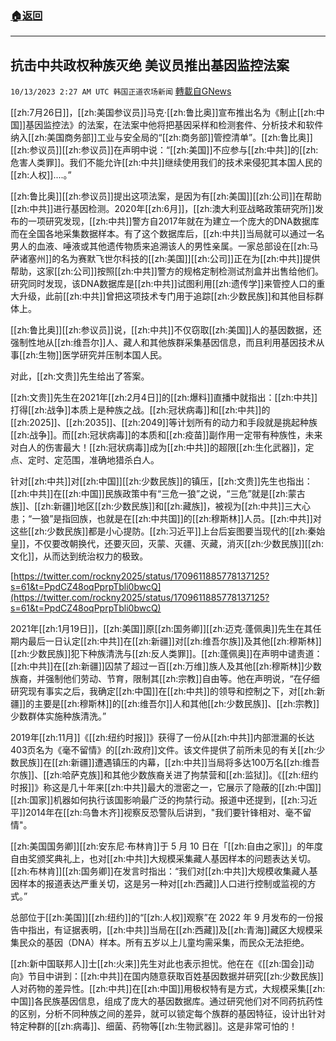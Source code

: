 ###  [:house:返回](README.md)
---


## 抗击中共政权种族灭绝 美议员推出基因监控法案
`10/13/2023 2:27 AM UTC 韩国正道农场新闻` [轉載自GNews](https://gnews.org/articles/1826700)

[[zh:7月26日]]，[[zh:美国参议员]]马克·[[zh:鲁比奥]]宣布推出名为《制止[[zh:中国]]基因监控法》的法案，在法案中他将把基因采样和检测套件、分析技术和软件纳入[[zh:美国商务部]]工业与安全局的“[[zh:商务部]]管控清单”。[[zh:鲁比奥]][[zh:参议员]][[zh:参议员]]在声明中说：“[[zh:美国]]不应参与[[zh:中共]]的[[zh:危害人类罪]]。我们不能允许[[zh:中共]]继续使用我们的技术来侵犯其本国人民的[[zh:人权]]....。”

  

[[zh:鲁比奥]][[zh:参议员]]提出这项法案，是因为有[[zh:美国]][[zh:公司]]在帮助[[zh:中共]]进行基因检测。2020年[[zh:6月]]，[[zh:澳大利亚战略政策研究所]]发布的一项研究发现，[[zh:中共]]警方自2017年就在为建立一个庞大的DNA数据库而在全国各地采集数据样本。有了这个数据库后，[[zh:中共]]当局就可以通过一名男人的血液、唾液或其他遗传物质来追溯该人的男性亲属。一家总部设在[[zh:马萨诸塞州]]的名为赛默飞世尔科技的[[zh:美国]][[zh:公司]]正在为[[zh:中共]]提供帮助，这家[[zh:公司]]按照[[zh:中共]]警方的规格定制检测试剂盒并出售给他们。研究同时发现，该DNA数据库是[[zh:中共]]试图利用[[zh:遗传学]]来管控人口的重大升级，此前[[zh:中共]]曾把这项技术专门用于追踪[[zh:少数民族]]和其他目标群体上。

  

[[zh:鲁比奥]][[zh:参议员]]说，[[zh:中共]]不仅窃取[[zh:美国]]人的基因数据，还强制性地从[[zh:维吾尔]]人、藏人和其他族群采集基因信息，而且利用基因技术从事[[zh:生物]]医学研究并压制本国人民。

对此，[[zh:文贵]]先生给出了答案。

[[zh:文贵]]先生在2021年[[zh:2月4日]]的[[zh:爆料]]直播中就指出：[[zh:中共]]打得[[zh:战争]]本质上是种族之战。[[zh:冠状病毒]]和[[zh:中共]]的[[zh:2025]]、[[zh:2035]]、[[zh:2049]]等计划所有的动力和手段就是挑起种族[[zh:战争]]。而[[zh:冠状病毒]]的本质和[[zh:疫苗]]副作用一定带有种族性，未来对白人的伤害最大！[[zh:冠状病毒]]成为[[zh:中共]]的超限[[zh:生化武器]]，定点、定时、定范围，准确地猎杀白人。

针对[[zh:中共]]对[[zh:中国]][[zh:少数民族]]的镇压，[[zh:文贵]]先生也指出：[[zh:中共]]在[[zh:中国]]民族政策中有“三危一狼”之说，“三危”就是[[zh:蒙古族]]、[[zh:新疆]]地区[[zh:少数民族]]和[[zh:藏族]]，被视为[[zh:中共]]三大心患；“一狼”是指回族，也就是在[[zh:中共国]]的[[zh:穆斯林]]人员。[[zh:中共]]对这些[[zh:少数民族]]都是小心提防。[[zh:习近平]]上台后妄图要当现代的[[zh:秦始皇]]，不仅要改朝换代，还要灭回，灭蒙、灭疆、灭藏，消灭[[zh:少数民族]][[zh:文化]]，从而达到统治权力的极致。

[https://twitter.com/rockny2025/status/1709611885778137125?s=61&t=PpdCZ48oqPprpTbli0bwcQ](https://twitter.com/rockny2025/status/1709611885778137125?s=61&t=PpdCZ48oqPprpTbli0bwcQ)

  

2021年[[zh:1月19日]]，[[zh:美国]]原[[zh:国务卿]][[zh:迈克·蓬佩奥]]先生在其任期内最后一日认定[[zh:中共]]在[[zh:新疆]]对[[zh:维吾尔族]]及其他[[zh:穆斯林]][[zh:少数民族]]犯下种族清洗与[[zh:反人类罪]]。[[zh:蓬佩奥]]在声明中谴责道：[[zh:中共]]在[[zh:新疆]]囚禁了超过一百[[zh:万维]]族人及其他[[zh:穆斯林]]少数族裔，并强制他们劳动、节育，限制其[[zh:宗教]]自由等。他在声明说，“在仔细研究现有事实之后，我确定[[zh:中国]]在[[zh:中共]]的领导和控制之下，对[[zh:新疆]]的主要是[[zh:穆斯林]]的[[zh:维吾尔]]人和其他[[zh:少数民族]]、[[zh:宗教]]少数群体实施种族清洗。”

  

2019年[[zh:11月]]《[[zh:纽约时报]]》获得了一份从[[zh:中共]]内部泄漏的长达403页名为《毫不留情》的[[zh:政府]]文件。该文件提供了前所未见的有关[[zh:少数民族]]在[[zh:新疆]]遭遇镇压的内幕，[[zh:中共]]当局将多达100万名[[zh:维吾尔族]]、[[zh:哈萨克族]]和其他少数族裔关进了拘禁营和[[zh:监狱]]。《[[zh:纽约时报]]》称这是几十年来[[zh:中共]]最大的泄密之一，它展示了隐蔽的[[zh:中国]][[zh:国家]]机器如何执行该国影响最广泛的拘禁行动。报道中还提到，[[zh:习近平]]2014年在[[zh:乌鲁木齐]]视察反恐警队后讲到，"我们要针锋相对、毫不留情"。

  

[[zh:美国国务卿]][[zh:安东尼·布林肯]]于 5 月 10 日在「[[zh:自由之家]]」的年度自由奖颁奖典礼上，也对[[zh:中共]]大规模采集藏人基因样本的问题表达关切。[[zh:布林肯]][[zh:国务卿]]在发言时指出：“我们对[[zh:中共]]大规模收集藏人基因样本的报道表达严重关切，这是另一种对[[zh:西藏]]人口进行控制或监视的方式。”

总部位于[[zh:美国]][[zh:纽约]]的“[[zh:人权]]观察”在 2022 年 9 月发布的一份报告中指出，有证据表明，[[zh:中共]]当局在[[zh:西藏]]及[[zh:青海]]藏区大规模采集民众的基因（DNA）样本。所有五岁以上儿童均需采集，而民众无法拒绝。

  

[[zh:新中国联邦人]]士[[zh:火来]]先生对此也表示担忧。他在在《[[zh:国会]]动向》节目中讲到：[[zh:中共]]在国内随意获取百姓基因数据并研究[[zh:少数民族]]人对药物的差异性。[[zh:中共]]在[[zh:中国]]用极权特有是方式，大规模采集[[zh:中国]]各民族基因信息，组成了庞大的基因数据库。通过研究他们对不同药抗药性的区别，分析不同种族之间的差异，就可以锁定每个族群的基因特征，设计出针对特定种群的[[zh:病毒]]、细菌、药物等[[zh:生物武器]]。这是非常可怕的！




